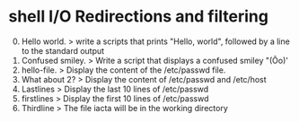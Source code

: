 # shell I/O Redirections and filtering
0. Hello world. > write a scripts that prints "Hello, world", followed by a line to the standard output
1. Confused smiley. > Write a script that displays a confused smiley "(Ôo)'
2. hello-file. > Display the content of the /etc/passwd file.
3. What about 2? > Display the content of /etc/passwd and /etc/host
4. Lastlines > Display the last 10 lines of /etc/passwd
5. firstlines > Display the first 10 lines of /etc/passwd
6. Thirdline > The file iacta will be in the working directory 
